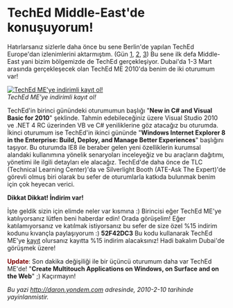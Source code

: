 # TechEd Middle-East'de konuşuyorum!
Hatırlarsanız sizlerle daha önce bu sene Berlin'de yapılan TechEd
Europe'dan izlenimlerini aktarmıştım. (Gün
[1](http://daron.yondem.com/tr/post/a80de69a-3d18-4a9e-a1f2-1c1a26ef6d78),
[2](http://daron.yondem.com/tr/post/fe8a3f1f-e651-40c3-adcb-f027c97bdd8e),
[3](http://daron.yondem.com/tr/post/93948349-0320-453d-9e6d-3db95d44c4c4))
Bu sene ilk defa Middle-East yani bizim bölgemizde de TechEd
gerçekleşiyor. Dubai'da 1-3 Mart arasında gerçekleşecek olan TechEd ME
2010'da benim de iki oturumum var!

[![TechEd ME'ye indirimli kayıt
ol!](media/TechEd_Middle-East_de_konusuyorum/09022010_1.jpg)](http://www.teched.ae)\
*TechEd ME'ye indirimli kayıt ol!*

TechEd'in birinci günündeki oturumumun başlığı "**New in C\# and Visual
Basic for 2010**" şeklinde. Tahmin edebileceğiniz üzere Visual Studio
2010 ve .NET 4 RC üzerinden VB ve C\# yeniliklerine göz atacağız bu
oturumda. İkinci oturumum ise TechEd'in ikinci gününde "**Windows
Internet Explorer 8 in the Enterprise: Build, Deploy, and Manage Better
Experiences**" başlığını taşıyor. Bu oturumda IE8 ile beraber gelen yeni
özelliklerin kurumsal alandaki kullanımına yönelik senaryoları
inceleyeğiz ve bu araçların dağıtımı, yönetimi ile ilgili detayları ele
alacağız. TechEd'de daha önce de TLC (Technical Learning Center)'da ve
Silverlight Booth (ATE-Ask The Expert)'de görevli olmuş biri olarak bu
sefer de oturumlarla katkıda bulunmak benim için çok heyecan verici.

**Dikkat Dikkat! İndirim var!**

İşte geldik sizin için elimde neler var kısmına :) Birincisi eğer TechEd
ME'ye katılıyorsanız lütfen beni haberdar edin! Orada görüşelim! Eğer
katılamıyorsanız ve katılmak istiyorsanız bu sefer de size özel %15
indirim kodunu kıvançla paylaşıyorum :) **52F42DC3** Bu kodu kullanarak
TechEd ME'ye [kayıt](http://www.teched.ae) olursanız kayıtta %15 indirim
alacaksınız! Hadi bakalım Dubai'de görüşmek üzere!

<span style="color: #800000">**Update**</span>: Son dakika değişiliği
ile bir üçüncü oturumum daha var TechEd ME'de! "**Create Multitouch
Applications on Windows, on Surface and on the Web**" ;) Kaçırmayın!



*Bu yazi http://daron.yondem.com adresinde, 2010-2-10 tarihinde yayinlanmistir.*
